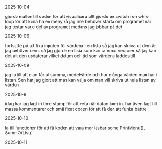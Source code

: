 2025-10-04

gjorde mallen till coden för att visualisera allt gjorde en switch i en while loop för att kuna ha en meny så jag inte behöver starta om programet när jag testar varje del av programet medans jag jobbar på det

2025-10-06

fortsatte på att fixa inputen för värdena i en lista så jag kan skriva ut dem är jag behöver dem. så jag gjorde en lista som kan ta emot vectorer så jag kan det att den updaterar vilket datum och tid som värdena laddes till

2025-10-08

jag la till att man får ut  summa, medelvärde och hur många värden man har i listan. Sen har jag gjort att man kan välja om man vill skriva ut hela listan av värden

2025-10-9

idag har jag lagt in time stamp för att veta när datan kom in. har även lagt till massa kommentarer och små fixat coden för att få den att funka bättre

2025-10-10

la till functioner för att få koden att vara mer läsbar some PrintMenu(), SummOfList()

2025-10-11

